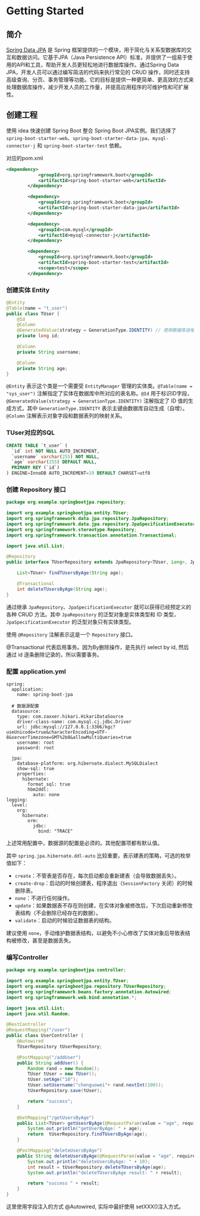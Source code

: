 # Getting Started

## 简介

[Spring Data JPA](https://springdoc.cn/spring-data-jpa/) 是 Spring 框架提供的一个模块，用于简化与关系型数据库的交互和数据访问。它基于JPA（Java Persistence API）标准，并提供了一组易于使用的API和工具，帮助开发人员更轻松地进行数据库操作。通过Spring Data JPA，开发人员可以通过编写简洁的代码来执行常见的 CRUD 操作，同时还支持高级查询、分页、事务管理等功能。它的目标是提供一种更简单、更高效的方式来处理数据库操作，减少开发人员的工作量，并提高应用程序的可维护性和可扩展性。



## 创建工程

使用 idea 快速创建 Spring Boot 整合 Spring Boot JPA实例。我们选择了 `spring-boot-starter-web`、`spring-boot-starter-data-jpa`、`mysql-connector-j` 和 `spring-boot-starter-test` 依赖。

对应的pom.xml

```xml
<dependency>
            <groupId>org.springframework.boot</groupId>
            <artifactId>spring-boot-starter-web</artifactId>
        </dependency>

        <dependency>
            <groupId>org.springframework.boot</groupId>
            <artifactId>spring-boot-starter-data-jpa</artifactId>
        </dependency>

        <dependency>
            <groupId>com.mysql</groupId>
            <artifactId>mysql-connector-j</artifactId>
        </dependency>

        <dependency>
            <groupId>org.springframework.boot</groupId>
            <artifactId>spring-boot-starter-test</artifactId>
            <scope>test</scope>
        </dependency>
```



### 创建实体 Entity

```java
@Entity
@Table(name = "t_user")
public class TUser {
    @Id
    @Column
    @GeneratedValue(strategy = GenerationType.IDENTITY) // 使用数据库自增
    private long id;

    @Column
    private String username;

    @Column
    private String age;
}
```

`@Entity` 表示这个类是一个需要受 `EntityManager` 管理的实体类。`@Table(name = "sys_user")` 注解指定了实体在数据库中所对应的表名称。`@Id` 用于标识ID字段，`@GeneratedValue(strategy = GenerationType.IDENTITY)` 注解指定了 ID 值的生成方式，其中 `GenerationType.IDENTITY` 表示主键由数据库自动生成（自增）。`@Column` 注解表示对象字段和数据表列的映射关系。



### TUser对应的SQL

```sql
CREATE TABLE `t_user` (
  `id` int NOT NULL AUTO_INCREMENT,
  `username` varchar(255) NOT NULL,
  `age` varchar(255) DEFAULT NULL,
  PRIMARY KEY (`id`)
) ENGINE=InnoDB AUTO_INCREMENT=19 DEFAULT CHARSET=utf8
```



### 创建 Repository 接口

```java
package org.example.springbootjpa.repository;

import org.example.springbootjpa.entity.TUser;
import org.springframework.data.jpa.repository.JpaRepository;
import org.springframework.data.jpa.repository.JpaSpecificationExecutor;
import org.springframework.stereotype.Repository;
import org.springframework.transaction.annotation.Transactional;

import java.util.List;

@Repository
public interface TUserRepository extends JpaRepository<TUser, Long>, JpaSpecificationExecutor<TUser> {

    List<TUser> findTUsersByAge(String age);

    @Transactional
    int deleteTUsersByAge(String age);
}

```

通过继承 `JpaRepository`、`JpaSpecificationExecutor` 就可以获得已经预定义的各种 CRUD 方法。其中 `JpaRepository` 的泛型对象是实体类型和 ID 类型，`JpaSpecificationExecutor` 的泛型对象只有实体类型。

使用 `@Repository` 注解表示这是一个 `Repository` 接口。

@Transactional 代表启用事务。因为By删除操作，是先执行 select by id, 然后通过 id 逐条删除记录的，所以需要事务。



### 配置 application.yml

```
spring:
  application:
    name: spring-boot-jpa

  # 数据源配置
  datasource:
    type: com.zaxxer.hikari.HikariDataSource
    driver-class-name: com.mysql.cj.jdbc.Driver
    url: jdbc:mysql://127.0.0.1:3306/kgc?useUnicode=true&characterEncoding=UTF-8&serverTimezone=GMT%2b8&allowMultiQueries=true
    username: root
    password: root

  jpa:
    database-platform: org.hibernate.dialect.MySQLDialect
    show-sql: true
    properties:
      hibernate:
        format_sql: true
        hbm2ddl:
          auto: none
logging:
  level:
    org:
      hibernate:
        orm:
          jdbc:
            bind: "TRACE"
```



上述常用配置中，数据源的配置是必须的。其他配置项都有默认值。

其中 `spring.jpa.hibernate.ddl-auto` 比较重要，表示建表的策略，可选的枚举值如下：

- `create`：不管表是否存在，每次启动都会重新建表（会导致数据丢失）。
- `create-drop`：启动的时候创建表，程序退出（`SessionFactory` 关闭）的时候删除表。
- `none`：不进行任何操作。
- `update`：如果数据表不存在则创建，在实体对象被修改后，下次启动重新修改表结构（不会删除已经存在的数据）。
- `validate`：启动的时候验证数据表的结构。

建议使用 `none`，手动维护数据表结构，以避免不小心修改了实体对象后导致表结构被修改，甚至是数据丢失。



### 编写Controller

```java
package org.example.springbootjpa.controller;

import org.example.springbootjpa.entity.TUser;
import org.example.springbootjpa.repository.TUserRepository;
import org.springframework.beans.factory.annotation.Autowired;
import org.springframework.web.bind.annotation.*;

import java.util.List;
import java.util.Random;

@RestController
@RequestMapping("/user")
public class UserController {
    @Autowired
    TUserRepository tUserRepository;

    @PostMapping("/addUser")
    public String addUser() {
        Random rand = new Random();
        TUser tUser = new TUser();
        tUser.setAge("10");
        tUser.setUsername("chenguowei"+ rand.nextInt(100));
        tUserRepository.save(tUser);

        return "success";
    }

    @GetMapping("/getUsersByAge")
    public List<TUser> getUsesrByAge(@RequestParam(value = "age", required = true) String age) {
        System.out.println("getUserByAge: " + age);
        return  tUserRepository.findTUsersByAge(age);
    }

    @PostMapping("deleteUsersByAge")
    public String deleteUsersByAge(@RequestParam(value = "age", required = true) String age) {
        System.out.println("deleteUsersByAge: " + 10);
        int result = tUserRepository.deleteTUsersByAge(age);
        System.out.println("deleteTUsersByAge result: " + result);

        return "success " + result;
    }
}
```

这里使用字段注入的方式 @Autowired, 实际中最好使用 setXXX()注入方式。


